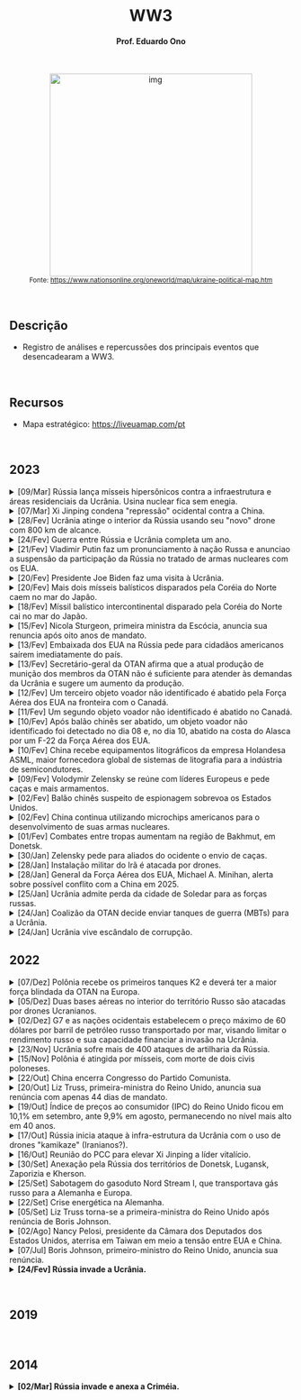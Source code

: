 <h1 align="center">WW3</h1>

<h4 align="center">Prof. Eduardo Ono</h4>

&nbsp;

<p align="center">
    <a href="https://www.nationsonline.org/maps/Ukraine-Map-L.jpg" target="_blank"><img src="https://www.nationsonline.org/maps/Ukraine-Map-L.jpg" alt="img" width="360px"/></a><br>
    <sub>Fonte: <a href="https://www.nationsonline.org/oneworld/map/ukraine-political-map.htm" target="_blank">https://www.nationsonline.org/oneworld/map/ukraine-political-map.htm</a></sub>
</p>

&nbsp;

## Descrição

* Registro de análises e repercussões dos principais eventos que desencadearam a WW3.

&nbsp;

## Recursos

* Mapa estratégico: <a href="https://liveuamap.com/pt" target="_blank">https://liveuamap.com/pt</a>

&nbsp;

## 2023

<details>
    <summary>
        [09/Mar] Rússia lança mísseis hipersônicos contra a infraestrutura e áreas residenciais da Ucrânia. Usina nuclear fica sem enegia.
    </summary><br>

<!--- {{{ --->
| Evento | [![img](https://img.youtube.com/vi/8Lba5mxYIYw/default.jpg)](https://www.youtube.com/watch?v=8Lba5mxYIYw "[Hoje no Mundo Militar] Boletim de Guerra - Rússia lança mísseis hipersônicos contra a Ucrânia (4:34, YouTube, 09/Mar/2023)") &nbsp; [![img](https://img.youtube.com/vi/udPI9RzAIrM/default.jpg)](https://www.youtube.com/watch?v=udPI9RzAIrM "[Euronews em Português] Ataque maciço de mísseis russos atinge cidades ucranianas (1:36, YouTube, 09/Mar/2023)") &nbsp; [![img](https://img.youtube.com/vi/UTI2aJSV4l0/default.jpg)](https://www.youtube.com/watch?v=UTI2aJSV4l0 "[WION] 6 killed in missile strikes as Russia pummels Ukraine with an array of high-tech weaponry \| WION (7:28, YouTube, 09/Mar/2023)") &nbsp;
| :-: | :-- |
| Análises |
| Repercussões |

&nbsp;
</details>
<!--- }}} --->

<details>
    <summary>
        [07/Mar] Xi Jinping condena "repressão" ocidental contra a China.
    </summary><br>

<!--- {{{ --->
| |
| :-- |
| [![img](https://img.youtube.com/vi/FBj9_25g6Rk/default.jpg)](https://www.youtube.com/watch?v=FBj9_25g6Rk "[AFP Português] Xi Jinping condena 'repressão' ocidental contra a China \| AFP (2:21, YouTube, 07/Mar/2023)") &nbsp; [![img](https://img.youtube.com/vi/k4sIJZcA8uY/default.jpg)](https://www.youtube.com/watch?v=k4sIJZcA8uY "[CNN Brasil] Chanceler chinês alerta para risco de conflito com EUA \| CNN NOVO DIA (3:45, YouTube, 07/Mar/2023)") &nbsp;
| Análises |
 Repercussões |

&nbsp;
</details>
<!--- }}} --->

<details>
    <summary>
        [28/Fev] Ucrânia atinge o interior da Rússia usando seu "novo" drone com 800 km de alcance.
    </summary><br>

<!--- {{{ --->
| |
| :-- |
| [![img](https://img.youtube.com/vi/kMrGxddvsmA/default.jpg)](https://www.youtube.com/watch?v=kMrGxddvsmA "[Global Politik] Ucrânia atinge o interior da Rússia usando seu \"novo\" drone com 800 KM de alcance (4:39, YouTube, 28/Fev/2023)") &nbsp;
| Análises |
| [![img](https://img.youtube.com/vi/k3kk2PuSN9w/default.jpg)](https://www.youtube.com/watch?v=k3kk2PuSN9w "[Rogério Anitablian] ÚLTIMA HORA: ATAQUE DE DRONES CONTRA RÚSSIA (30:00, YouTube, 28/Fev/2023)") &nbsp;
| Repercussões |

&nbsp;
</details>
<!--- }}} --->

<details>
    <summary>
        [24/Fev] Guerra entre Rússia e Ucrânia completa um ano.
    </summary><br>

<!--- {{{ --->
| |
| :-- |
|
| Análises |
| [![img](https://img.youtube.com/vi/6ptoX54rC3o/default.jpg)](https://www.youtube.com/watch?v=6ptoX54rC3o "[ARTE DA GUERRA] UCRÂNIA : um ano de conflito, com o GENERAL AGOSTINHO COSTA (2:15:15, YouTube, 24/Fev/2023)") &nbsp; [![img](https://img.youtube.com/vi/DoH6fu0TbJU/default.jpg)](https://www.youtube.com/watch?v=DoH6fu0TbJU "[Jovem Pan News] FAST NEWS - 24/02/2023 (2:01:30, YouTube, 28/Fev/2023)") &nbsp;
|  Repercussões |
| [![img](https://img.youtube.com/vi/tWCkDwaEqec/default.jpg)](https://www.youtube.com/watch?v=tWCkDwaEqec "[WION] Gravitas: How much money has the world given to Ukraine? (6:30, YouTube, 28/Fev/2023)") &nbsp;

&nbsp;
</details>
<!--- }}} --->

<details>
    <summary>
        [21/Fev] Vladimir Putin faz um pronunciamento à nação Russa e anunciao a suspensão da participação da Rússia no tratado de armas nucleares com os EUA.
    </summary><br>

<!--- {{{ --->
| |
| :-- |
| [![img](https://img.youtube.com/vi/42ezWWcTqb0/default.jpg)](https://www.youtube.com/watch?v=42ezWWcTqb0 "[WION] Putin Live: Russian President Vladimir Putin's address to the nation \| Russia-Ukraine war live \| WION (2:21:15, YouTube, 21/Fev/2023)") &nbsp;
| Análises |
| [![img](https://img.youtube.com/vi/LpjknnRjahQ/default.jpg)](https://www.youtube.com/watch?v=LpjknnRjahQ "[WION] Russia to halt participation in New Start nuclear arms treaty \| WION Dispatch (6:43, YouTube, 21/Fev/2023)") &nbsp; [![img](https://img.youtube.com/vi/ppv5LV52Ofg/default.jpg)](https://www.youtube.com/watch?v=ppv5LV52Ofg "[CNN Brasil] Análise: Putin suspendeu acordo nuclear com os EUA \| WW (39:26, YouTube, 21/Fev/2023)") &nbsp;
| Repercussões |
| [![img](https://img.youtube.com/vi/B2SJZPyKES8/default.jpg)](https://www.youtube.com/watch?v=B2SJZPyKES8 "[NTD Brasil] Coreia do Norte dispara mísseis; tensões entre EUA e China na Conferência de Segurança de Munique (9:49, YouTube, 21/Fev/2023)") &nbsp; [![img](https://img.youtube.com/vi/0bGJ-gx5tEw/default.jpg)](https://www.youtube.com/watch?v=0bGJ-gx5tEw "[Survivalist Prepper] Would Russia Nuke Yellowstone!? And How Does This End? (13:07, YouTube, 24/Fev/2023)") &nbsp;

&nbsp;
</details>
<!--- }}} --->

<details>
    <summary>
        [20/Fev] Presidente Joe Biden faz uma visita à Ucrânia.
    </summary><br>

<!--- {{{ --->
| |
| :-- |
| [![img](https://img.youtube.com/vi/77YD99MYAi4/default.jpg)](https://www.youtube.com/watch?v=77YD99MYAi4 "[WION] Biden’s five hours in Kiev could spell disaster for Ukraine \| WION Game Plan (3:06, YouTube, 21/Fev/2023)") &nbsp;
| Análises |
| |
| Repercussões |
| [![img](https://img.youtube.com/vi/B2SJZPyKES8/default.jpg)](https://www.youtube.com/watch?v=B2SJZPyKES8 "[NTD Brasil] Coreia do Norte dispara mísseis; tensões entre EUA e China na Conferência de Segurança de Munique (9:49, YouTube, 21/Fev/2023)") &nbsp;

&nbsp;
</details>
<!--- }}} --->

<details>
    <summary>
        [20/Fev] Mais dois mísseis balísticos disparados pela Coréia do Norte caem no mar do Japão.
    </summary><br>

<!--- {{{ --->
| | [![img](https://img.youtube.com/vi/xjjxZTiM3B4/default.jpg)](https://www.youtube.com/watch?v=xjjxZTiM3B4 "[Euronews em Português] Nicola Sturgeon demite-se de primeira-ministra da Escócia mas não da luta (1:01, YouTube, 15/Fev/2023)") &nbsp; [![img](https://img.youtube.com/vi/eG0xT1JnqL8/default.jpg)](https://www.youtube.com/watch?v=eG0xT1JnqL8 "[DW Español] Sturgeon anunció su renuncia de forma sorpresiva (3:00, YouTube, 15/Fev/2023)") &nbsp;
| :-: | :-- |
| Análises |
| Repercussões | [![img](https://img.youtube.com/vi/B2SJZPyKES8/default.jpg)](https://www.youtube.com/watch?v=B2SJZPyKES8 "[NTD Brasil] Coreia do Norte dispara mísseis; tensões entre EUA e China na Conferência de Segurança de Munique (9:49, YouTube, 21/Fev/2023)") &nbsp;

&nbsp;
</details>
<!--- }}} --->

<details>
    <summary>
        [18/Fev] Míssil balístico intercontinental disparado pela Coréia do Norte cai no mar do Japão.
    </summary><br>

<!--- {{{ --->
| | [![img](https://img.youtube.com/vi/xjjxZTiM3B4/default.jpg)](https://www.youtube.com/watch?v=xjjxZTiM3B4 "[Euronews em Português] Nicola Sturgeon demite-se de primeira-ministra da Escócia mas não da luta (1:01, YouTube, 15/Fev/2023)") &nbsp; [![img](https://img.youtube.com/vi/eG0xT1JnqL8/default.jpg)](https://www.youtube.com/watch?v=eG0xT1JnqL8 "[DW Español] Sturgeon anunció su renuncia de forma sorpresiva (3:00, YouTube, 15/Fev/2023)") &nbsp;
| :-: | :-- |
| Análises |

<&nbsp;
</details>
<!--- }}} --->

<details>
    <summary>
        [15/Fev] Nicola Sturgeon, primeira ministra da Escócia, anuncia sua renuncia após oito anos de mandato.
    </summary><br>

<!--- {{{ --->
| | [![img](https://img.youtube.com/vi/xjjxZTiM3B4/default.jpg)](https://www.youtube.com/watch?v=xjjxZTiM3B4 "[Euronews em Português] Nicola Sturgeon demite-se de primeira-ministra da Escócia mas não da luta (1:01, YouTube, 15/Fev/2023)") &nbsp; [![img](https://img.youtube.com/vi/eG0xT1JnqL8/default.jpg)](https://www.youtube.com/watch?v=eG0xT1JnqL8 "[DW Español] Sturgeon anunció su renuncia de forma sorpresiva (3:00, YouTube, 15/Fev/2023)") &nbsp;
| :-: | :-- |
| Análises |

&nbsp;
</details>
<!--- }}} --->

<details>
    <summary>
        [13/Fev] Embaixada dos EUA na Rússia pede para cidadãos americanos saírem imediatamente do país.
    </summary><br>

 <!-- {{{ -->
| | [![img](https://img.youtube.com/vi/$/default.jpg)](https://www.youtube.com/watch?v=$ "[] (2:05, YouTube, 13/Fev/2023)") &nbsp;
| :-: | :-- |
| Análises | [![img](https://img.youtube.com/vi/$/default.jpg)](https://www.youtube.com/watch?v=$ "[$] (10:25, YouTube, 13/Fev/2023)") &nbsp;

&nbsp;
</details>
<!-- }}} -->

<details>
    <summary>
        [13/Fev] Secretário-geral da OTAN afirma que a atual produção de munição dos membros da OTAN não é suficiente para atender às demandas da Ucrânia e sugere um aumento da produção.
    </summary><br>

<!--- {{{ -->
| | [![img](https://img.youtube.com/vi/fyajz2aBjFE/default.jpg)](https://www.youtube.com/watch?v=fyajz2aBjFE "[Euronews em Português] Stoltenberg diz que nova ofensiva russa na Ucrânia já começou (2:05, YouTube, 13/Fev/2023)") &nbsp;
| :-: | :-- |
| Análises | [![img](https://img.youtube.com/vi/0mC8eGKHLtg/default.jpg)](https://www.youtube.com/watch?v=0mC8eGKHLtg "[caio o alemao] COMANDANTE SUPREMO DA OTAN : PERDAS NA UCRANIA ALEM DE NOSSAS EXPECTATIVAS !!!! (10:25, YouTube, 13/Fev/2023)") &nbsp; [![img](https://img.youtube.com/vi/yaTn3lTrZ0w/default.jpg)](https://www.youtube.com/watch?v=yaTn3lTrZ0w "[ARTE DA GUERRA] Guerra na Ucrânia: munição é calcanhar de Aquiles da OTAN. (1:06:49, YouTube, 14/02/2023)") &nbsp;

&nbsp;
</details>
<!--- }}} -->

<details>
    <summary>
        [12/Fev] Um terceiro objeto voador não identificado é abatido pela Força Aérea dos EUA na fronteira com o Canadá.
    </summary><br>

<!--- {{{ -->
| | [![img](https://img.youtube.com/vi/RVh0J1RMjsM/default.jpg)](https://www.youtube.com/watch?v=RVh0J1RMjsM "[CNN Brasil] Estados Unidos, China e Uruguai registram objetos voadores não identificados \| CNN PRIME TIME (22:02, YouTube, 12/Fev/2023)") &nbsp;
| :-: | :-- |
| Repercussões | [![img](https://img.youtube.com/vi/9dwoqMjfoV8/default.jpg)](https://www.youtube.com/watch?v=9dwoqMjfoV8 "[CNN Brasil] Novos objetos abatidos têm formato diferente dos balões, detalha professor \| NOVO DIA (11:23, YouTube, 13/Fev/2023)") &nbsp; [![img](https://img.youtube.com/vi/BYGckerOWzc/default.jpg)](https://www.youtube.com/watch?v=BYGckerOWzc "[SpaceToday] ATUALIZAÇÕES SOBRE OS OVNIS!!! GUERRA DE BALÕES ENTRE EUA E A CHINA PODEM EXPLICAR!!! (19:43, YouTube, 14/Fev/2023)") &nbsp; [![img](https://img.youtube.com/vi/AdbM1vVUSAA/default.jpg)](https://www.youtube.com/watch?v=AdbM1vVUSAA "[Fox News] Biden is completely ill prepared and unwilling to act to protect America: Monica Crowley (10:51, YouTube, 18/Fev/2023)") &nbsp;

&nbsp;
</details>
<!--- }}} -->

<details>
    <summary>
        [11/Fev] Um segundo objeto voador não identificado é abatido no Canadá.
    </summary><br>

<!--- {{{ -->
| | [![img](https://img.youtube.com/vi/CRxl2R7aqKo/default.jpg)](https://www.youtube.com/watch?v=CRxl2R7aqKo "[CBS Sunday Morning] Another flying object shot down over Yukon territory (2:23, YouTube, 12/Fev/2023)") &nbsp;
| :-: | :-- |

&nbsp;
</details>
<!--- }}} -->

<details>
    <summary>
        [10/Fev] Após balão chinês ser abatido, um objeto voador não identificado foi detectado no dia 08 e, no dia 10, abatido na costa do Alasca por um F-22 da Força Aérea dos EUA.
    </summary><br>

<!--- {{{ -->
| | [![img](https://img.youtube.com/vi/-BwQ0gpW0Ew/default.jpg)](https://www.youtube.com/watch?v=-BwQ0gpW0Ew "[CNN] Hear what pilots said about mysterious object shot down near Alaska (6:22, YouTube, 12/Fev/2023)") &nbsp;
| :-: | :-- |

&nbsp;
</details>
<!--- }}} -->

<details>
    <summary>
        [10/Fev] China recebe equipamentos litográficos da empresa Holandesa ASML, maior fornecedora global de sistemas de litografia para a indústria de semicondutores.
    </summary><br>

<!--- {{{ -->
| | [![img](https://img.youtube.com/vi/TjpQgJltUqw/default.jpg)](https://www.youtube.com/watch?v=TjpQgJltUqw "[China Focus-CNF] Accelerated delivery of lithography machines to China (9:22, YouTube, 10/Fev/2023)")
| :-: | :-- |
| Repercussões | [![img](https://img.youtube.com/vi/7vlnwKMHeSA/default.jpg)](https://www.youtube.com/watch?v=7vlnwKMHeSA "[China Focus-CNF] Locking up China's 14nm chip technology? (9:24, YouTube, 12/Fev/2023)") &nbsp;

&nbsp;
</details>
<!--- }}} -->

<details>
    <summary>
        [09/Fev] Volodymir Zelensky se reúne com líderes Europeus e pede caças e mais armamentos.
    </summary><br>

<!--- {{{ -->
| | [![img](https://img.youtube.com/vi/BpKB0n4Xdug/default.jpg)](https://www.youtube.com/watch?v=BpKB0n4Xdug "[CNN Brasil] Zelensky se reúne com líderes europeus e pede ajuda à Ucrânia \| CNN PRIME TIME (3:24, YouTube, 08/Fev/2023)") &nbsp;
| :-- | :-- |

&nbsp;
</details>
<!--- }}} -->

<details>
    <summary>
        [02/Fev] Balão chinês suspeito de espionagem sobrevoa os Estados Unidos.
    </summary><br>


<!--- {{{ -->
| | [![img](https://img.youtube.com/vi/fC0Xe7t3B88/default.jpg)](https://www.youtube.com/watch?v=fC0Xe7t3B88 "[AFP Português] Pentágono rastreia balão espião chinês sobre os EUA \| AFP (1:08, YouTube, 02/Fev/2023)") &nbsp; [![img](https://img.youtube.com/vi/1Xl555fuEJY/default.jpg)](https://www.youtube.com/watch?v=1Xl555fuEJY "[BM&C NEWS] URGENTE: CHINA RESPONDE EUA E AFIRMA QUE BALÃO SOBRE O PAÍS É PARA PESQUISA METEREOLÓGICA (1:21, YouTube, 03/Fev/2023)") &nbsp; [![img](https://img.youtube.com/vi/vyNsGJgv2j0/default.jpg)](https://www.youtube.com/watch?v=vyNsGJgv2j0 "[Fox News] Chinese spy balloon shot down over the Atlantic Ocean (4:49, YouTube, 04/Fev/2023)")
| :-- | :-- |
| Análises<br>04/02/2023 | [![img](https://img.youtube.com/vi/rcaOtzTvKlA/default.jpg)](https://www.youtube.com/watch?v=rcaOtzTvKlA "[Hoje no Mundo Militar] Balão espião chinês sobre base norte-americana de mísseis nucleares? (7:04, YouTube, 03/Fev/2023)") &nbsp; [![img](https://img.youtube.com/vi/Rr3GTXXmN2g/default.jpg)](https://www.youtube.com/watch?v=Rr3GTXXmN2g "[WION] Gravitas LIVE: 'Chinese Spy Balloon' spotted over U.S. \| Is China's espionage entering next phase? (45:32, YouTube, 03/Fev/2023)") &nbsp; [![img](https://img.youtube.com/vi/i0CJrznP7WQ/default.jpg)](https://www.youtube.com/watch?v=i0CJrznP7WQ "[ARTE DA GUERRA] O erro fundamental dos Estados Unidos em relação à China. (1:33:00, YouTube, 03/Fev/2023)") &nbsp; [![img](https://img.youtube.com/vi/3vZBnlDTor0/default.jpg)](https://www.youtube.com/watch?v=3vZBnlDTor0 "[ARTE DA GUERRA] Segundo balão espião chinês aparece na América Latina. (1:31:35, YouTube, 04/Fev/2023)") &nbsp; [![img](https://img.youtube.com/vi/TT4IAgczaWo/default.jpg)](https://www.youtube.com/watch?v=TT4IAgczaWo "[DW News] US shoots down Chinese spy balloon \| DW News (5:50, YouTube, 04/Fev/2023)")
| Repercussões<br>18/Fev/2023 | [![img](https://img.youtube.com/vi/BGiY_qPoNzI/default.jpg)](https://www.youtube.com/watch?v=BGiY_qPoNzI "[China in Focus - NTD] 2nd High-Altitude Object Shot Down Over Alaska \| China In Focus (18:34, YouTube, 11/Fev/2023)") &nbsp; [![img](https://img.youtube.com/vi/Kj6pzqGyDZo/default.jpg)](https://www.youtube.com/watch?v=Kj6pzqGyDZo "[NTD Brasil] EUA derrubam outro objeto voador: tensões com China crescem após balão (8:48, YouTube, 11/Fev/2023)") &nbsp; [![img](https://img.youtube.com/vi/x5jqDqEwMAg/default.jpg)](https://www.youtube.com/watch?v=x5jqDqEwMAg "[ARTE DA GUERRA] EUA: 850 bilhões de dólares por ano para derrubar balões e mendigar munições. (1:05:41, YouTube, 18/Fev/2023)") &nbsp;

&nbsp;
</details>
<!--- }}} -->

<details>
    <summary>
        [02/Fev] China continua utilizando microchips americanos para o desenvolvimento de suas armas nucleares.
    </summary><br>

| | [![img](https://img.youtube.com/vi/Z3gsM-Jsq98/default.jpg)](https://www.youtube.com/watch?v=Z3gsM-Jsq98 "[NTD Brasil] China comunista obtém tecnologia dos EUA para aprimorar suas armas nucleares (14:02, YouTube, 02/Fev/2023)")
| :-- | :-- |

&nbsp;
</details>

<details>
    <summary>
        [01/Fev] Combates entre tropas aumentam na região de Bakhmut, em Donetsk.
    </summary><br>

| | [![img](https://img.youtube.com/vi/asDlG-fwaOg/default.jpg)](https://www.youtube.com/watch?v=asDlG-fwaOg "[Jovem Pan News] Combates entre tropas aumentam na região de Bakhmut, em Donetsk (22:44, YouTube, 01/Fev/2023)")
| :-: | :-- |

&nbsp;
</details>

<details>
    <summary>
        [30/Jan] Zelensky pede para aliados do ocidente o envio de caças.
    </summary><br>

| | [![img](https://img.youtube.com/vi/45QaBT4d8xA/default.jpg)](https://www.youtube.com/watch?v=45QaBT4d8xA "[CNN] Zelensky calls on allies to send fighter jets to Ukraine (8:43, YouTube, 30/Jan/2023)") &nbsp; [![img](https://img.youtube.com/vi/7s2IFvJVT3s/default.jpg)](https://www.youtube.com/watch?v=7s2IFvJVT3s "[CBC News] Ukraine asks western partners to provide fighter jets (6:48, YouTube, 30/Jan/2023)")
| :-: | :-- |
| Análises<br>31/Jan/2023 | [![img](https://img.youtube.com/vi/SNkdU0IdKuE/default.jpg)](https://www.youtube.com/watch?v=SNkdU0IdKuE "[CBS News] Why Biden doesn't want to send F-16 fighter jets to Ukraine (6:13, YouTube, 30/Jan/2023)") &nbsp; [![img](https://img.youtube.com/vi/RBNM3lbzwYQ/default.jpg)](https://www.youtube.com/watch?v=RBNM3lbzwYQ "[Canal Professor Bellei] UM CAMINHO SEM VOLTA: FRANÇA PODE ENVIAR SOLDADOS E CAÇAS PARA A UCRÂNIA (24:22, YouTube, 31/Jan/2023)")

&nbsp;
</details>

<details>
    <summary>
        [28/Jan] Instalação militar do Irã é atacada por drones.
    </summary><br>

| | [![img](https://img.youtube.com/vi/csEB4dtnl4w/default.jpg)](https://www.youtube.com/watch?v=csEB4dtnl4w "[WION] Iran: Drone attack on military site thwarted \| World News \| English News \| International News \| WION (1:39, YouTube, 29/Jan/2023)")
| :-: | :-- |
| Análises<br>30/Jan/2023 | [![img](https://img.youtube.com/vi/HdKE1mK0JZs/default.jpg)](https://www.youtube.com/watch?v=HdKE1mK0JZs "[ARTE DA GUERRA] Quem está por trás dos ataques de drones ao Irã? (1:02:11, YouTube, 29/Jan/2023)") &nbsp; [![img](https://img.youtube.com/vi/U9IZtPzTq00/default.jpg)](https://www.youtube.com/watch?v=U9IZtPzTq00 "[Canal Professor Bellei] COMPLEXO MILITAR DO IRÃ É ATACADO POR DRONES - TENSÃO EM ISRAEL (12:35, YouTube, 29/Jan/2023)") &nbsp; [![img](https://img.youtube.com/vi/PyauFH3iMw0/default.jpg)](https://www.youtube.com/watch?v=PyauFH3iMw0 "[WION] Gravitas: Iran Military Factory Attack (5:25, YouTube, 30/Jan/2023)") &nbsp; [![img](https://img.youtube.com/vi/4Shg51W11ds/default.jpg)](https://www.youtube.com/watch?v=4Shg51W11ds "[Firstpost] Iran vs Israel: Another war on the cards? \| Vantage with Palki Sharma (7:11, YouTube, 30/Jan/2023)")

&nbsp;
</details>

<details>
    <summary>
        [28/Jan] General da Força Aérea dos EUA, Michael A. Minihan, alerta sobre possível conflito com a China em 2025.
    </summary><br>

| | [![img](https://img.youtube.com/vi/umTQD1wOGLs/default.jpg)](https://www.youtube.com/watch?v=umTQD1wOGLs "[WION] U.S. General Minihan warns of a possible conflict with China over Taiwan \| World News \| English News (1:52, YouTube, 28/Jan/2023)") &nbsp; [![img](https://img.youtube.com/vi/PTqk7NdcdpY/default.jpg)](https://www.youtube.com/watch?v=PTqk7NdcdpY "[Oneindia News] US Air Force general Mike Minihan warns of possible war with China as early as 2025 \| Oneindia News (2:00, YouTube, 28/Jan/2023)") 
| :-: | :-- |
| Análises<br>31/Jan/2023 | [![img](https://img.youtube.com/vi/JvTP3AFovGM/default.jpg)](https://www.youtube.com/watch?v=JvTP3AFovGM "[Defense Updates] Gen. Michael A. Minihan : US-China conflict in 2025 ! (8:42, YouTube, 29/Jan/2023)") &nbsp; [![img](https://img.youtube.com/vi/-W-pN7GB1B4/default.jpg)](https://www.youtube.com/watch?v=-W-pN7GB1B4 "[CBS News] Former national security adviser backs general's warning on possible war with China (8:29, YouTube, 31/Jan/2023)")

&nbsp;
</details>

<details>
    <summary>
        [25/Jan] Ucrânia admite perda da cidade de Soledar para as forças russas.
    </summary><br>

| | [![img](https://img.youtube.com/vi/_uvfRuHN6yM/default.jpg)](https://www.youtube.com/watch?v=_uvfRuHN6yM "[Euronews em Português] Ucrânia admite perda da cidade de Soledar para as forças russas (1:00, YouTube, 25/Jan/2023)")
| :-- | :-- |
| Análises<br>13/Jan/2023 | [![img](https://img.youtube.com/vi/PxK1fFE4fvA/default.jpg)](https://www.youtube.com/watch?v=PxK1fFE4fvA "[ARTE DA GUERRA] Guerra da Ucrânia: Rússia avança sobre Soledar. (1:06:24, YouTube, 10/Jan/2023)") &nbsp; [![img](https://img.youtube.com/vi/PTU_83Au_lI/default.jpg)](https://www.youtube.com/watch?v=PTU_83Au_lI "[ARTE DA GUERRA] Ucrânia: Rússia tomou Soledar e Ocidente tem medo de admitir. (1:25:35, YouTube, 13/Jan/2023)")

&nbsp;
</details>

<details>
    <summary>
        [24/Jan] Coalizão da OTAN decide enviar tanques de guerra (MBTs) para a Ucrânia.
    </summary><br>

| | [![img](https://img.youtube.com/vi/dnj-WWy3vWg/default.jpg)](https://www.youtube.com/watch?v=dnj-WWy3vWg "[DW Brasil] O Ocidente está entrando de vez na guerra na Ucrânia? (6:14, YouTube, 24/Jan/2023)") &nbsp; [![img](https://img.youtube.com/vi/BCAIrOPjKdU/default.jpg)](https://www.youtube.com/watch?v=BCAIrOPjKdU "[AFP Português] Biden promete 31 tanques Abrams a Ucrânia \| AFP (1:05, YouTube, 25/Jan/2023)") &nbsp; [![img](https://img.youtube.com/vi/Zsol4jDYF9E/default.jpg)](https://www.youtube.com/watch?v=Zsol4jDYF9E "[NHK WORLD-JAPAN] Biden, Scholz Act in Unison on TanksーNHK WORLD-JAPAN NEWS (4:48, YouTube, 30/Jan/2023)") &nbsp; [![img](https://img.youtube.com/vi/Vv8yTFWNQNA/default.jpg)](https://www.youtube.com/watch?v=Vv8yTFWNQNA "[AFP Português] Ucrânia diz que vai receber 'entre 120 e 140' tanques pesados ocidentais \| AFP (1:15, YouTube, 31/Jan/2023)") 
| :-- | :-- |
| Análises<br>01/Fev/2023 | [![img](https://img.youtube.com/vi/fiVg2gRzl8Y/default.jpg)](https://www.youtube.com/watch?v=fiVg2gRzl8Y "[Geoforça Brasil] O envio de Tanques para a Ucr4ni4 pode 4ME4Ç4R a Rússia? \| Cortes do Geoforça (15:59, YouTube, 31/Jan/2023)") &nbsp; [![img](https://img.youtube.com/vi/uUEGfT7GjTc/default.jpg)](https://www.youtube.com/watch?v=uUEGfT7GjTc "[WION] Gravitas LIVE \| Does Ukraine know how to use Western Tanks? (47:25, YouTube, 26/Jan/2023)") &nbsp; [![img](https://img.youtube.com/vi/sDWJGTndxww/default.jpg)](https://www.youtube.com/watch?v=sDWJGTndxww "[Rogério Anitablian] UCRÂNIA: TANQUES ALEMAĒS A CAMINHO DE KIEV (42:07, YouTube, 01/Fev/2023)") &nbsp; [![img](https://img.youtube.com/vi/PAyOClDc0ko/default.jpg)](https://www.youtube.com/watch?v=PAyOClDc0ko "[WION] US to send new $2.2 billion weapon aid with longer-range weapons \| Latest English News \| WION Pulse (9:05, YouTube, 01/Fev/2023)")
| Armamentos | [![img](https://img.youtube.com/vi/wqFUHqzvrF4/default.jpg)](https://www.youtube.com/watch?v=wqFUHqzvrF4 "[Gravity] Сountries by number of Tanks 2023 (8:04, YouTube, 23/Jan/2023)") &nbsp; [![img](https://img.youtube.com/vi/hvzoAIN7weA/default.jpg)](https://www.youtube.com/watch?v=hvzoAIN7weA "[Hoje no Mundo Militar] Robô russos invadem a Ucrânia (8:21, YouTube, 03/Fev/2023)")
| Repercussões | [![img](https://img.youtube.com/vi/xMCXbxBSEOE/default.jpg)](https://www.youtube.com/watch?v=xMCXbxBSEOE "[Stephen Gardner] Biden JUST Took The Ukraine Russia War From Scary To TERRIFYING (11:26, YouTube, 25/Jan/2023)")


&nbsp;
</details>

<details>
    <summary>
        [24/Jan] Ucrânia vive escândalo de corrupção.
    </summary><br>

| | [![img](https://img.youtube.com/vi/000vT0AxDGs/default.jpg)](https://www.youtube.com/watch?v=000vT0AxDGs "[CNN Brasil] Em meio à guerra, Ucrânia vive escândalo de corrupção \| CNN PRIMETIME (2:52, YouTube, 24/Jan/2023)") &nbsp; [![img](https://img.youtube.com/vi/B3EUnrjpzxk/default.jpg)](https://www.youtube.com/watch?v=B3EUnrjpzxk "[Euronews em Português] Escândalo de corrupção abala Kiev (1:25, YouTube, 24/Jan/2023)")
| :-: | :-- |
| Análises<br>26/Jan/2023 | [![img](https://img.youtube.com/vi/47U52odvRYY/default.jpg)](https://www.youtube.com/watch?v=47U52odvRYY "[ARTE DA GUERRA] O que Kiev está escondendo por trás dos escândalos de corrupção ? (1:36:48, YouTube, 26/Jan/2023)")

&nbsp;
</details>

## 2022

<details>
    <summary>
        [07/Dez] Polônia recebe os primeiros tanques K2 e deverá ter a maior força blindada da OTAN na Europa.
    </summary><br>

| | [![img](https://img.youtube.com/vi/uTj287m5v2M/default.jpg)](https://www.youtube.com/watch?v=uTj287m5v2M "[Global Politik] Polônia recebe os primeiros tanques K2 e deverá ter a maior força blindada da OTAN na Europa (4:08, YouTube, Dez/2022)") |
| :-- | :-- |

&nbsp;
</details>

<details>
    <summary>
        [05/Dez] Duas bases aéreas no interior do território Russo são atacadas por drones Ucranianos.
    </summary><br>

| | [![img](https://img.youtube.com/vi/y8wzdGTkjAA/default.jpg)](https://www.youtube.com/watch?v=y8wzdGTkjAA "[Global Politik] Como as bases aéreas da Rússia estão sendo atingidas? (6:01, YouTube, Dez/2022)") |
| :-: | :-- |

&nbsp;
</details>

<details>
    <summary>
        [02/Dez] G7 e as nações ocidentais estabelecem o preço máximo de 60 dólares por barril de petróleo russo transportado por mar, visando limitar o rendimento russo e sua capacidade financiar a invasão na Ucrânia.
    </summary><br>

| | [![img](https://img.youtube.com/vi/0eme0CX8Cdw/default.jpg)](https://www.youtube.com/watch?v=0eme0CX8Cdw "[Global Politik] Rússia teria comprado 100 navios petroleiros para contornar as sanções ocidentais (4:42, YouTube, 04/Dez/2022)") &nbsp; [![img](https://img.youtube.com/vi/HmcTFIgZGpw/default.jpg)](https://www.youtube.com/watch?v=HmcTFIgZGpw "[Jovem Pan News] UE pretende tabelar preço do petróleo russo em US$ 60 o barril (5:13, YouTube, Dez/2022)") |
| :-: | :-- |

&nbsp;
</details>

<details>
    <summary>
        [23/Nov] Ucrânia sofre mais de 400 ataques de artilharia da Rússia.
    </summary><br>

| | [![img](https://img.youtube.com/vi/Fh31F3VJioI/default.jpg)](https://www.youtube.com/watch?v=Fh31F3VJioI "[Área Militar] Ucrânia Sofre Mais De 400 Ataques De Artilharia Da Rússia (6:34, YouTube, Nov/2022)") |
| :-: | :-- |

&nbsp;
</details>

<details>
    <summary>
        [15/Nov] Polônia é atingida por mísseis, com morte de dois civis poloneses.
    </summary><br>

| | [![img](https://img.youtube.com/vi/FMEIIViliRw/default.jpg)](https://www.youtube.com/watch?v=FMEIIViliRw "[ARTE DA GUERRA]  Polônia é atingida por míssil e 2 pessoas morrem.  (8:26, YouTube, Nov/2015)")
| :-: | :-- |

&nbsp;
</details>

<details>
    <summary>
        [22/Out] China encerra Congresso do Partido Comunista.
    </summary><br>

| | [![img](https://img.youtube.com/vi/5dzwV9bOPyw/default.jpg)](https://www.youtube.com/watch?v=5dzwV9bOPyw "[AFP Português] China encerra Congresso do Partido Comunista (1:32, YouTube, Out/2022)") &nbsp; [![img](https://img.youtube.com/vi/jt2x1jpejHw/default.jpg)](https://www.youtube.com/watch?v=jt2x1jpejHw "[ARTE DA GUERRA] Xi Jinping já pode pedir música no Fantástico... (9:47, YouTube, Out/2022)") &nbsp; [![img](https://img.youtube.com/vi/IrudLdo9hms/default.jpg)](https://www.youtube.com/watch?v=IrudLdo9hms "[WION] China: Former President Hu Jintao escorted out of party congress \| Latest World News \| WION (2:07, YouTube, Out/2022)") |
| :-: | :-- |

&nbsp;
</details>

<details>
    <summary>
        [20/Out] Liz Truss, primeira-ministra do Reino Unido, anuncia sua renúncia com apenas 44 dias de mandato.
    </summary><br>

| | [![img](https://img.youtube.com/vi/gH0Wq0lugU4/default.jpg)](https://www.youtube.com/watch?v=gH0Wq0lugU4 "[AFP Português] Acuada, premiê britânica, Liz Truss, renuncia \| AFP (2:00, YouTube, Out/2022)") |
| :-: | :-- |

&nbsp;
</details>

<details>
    <summary>
        [19/Out] Índice de preços ao consumidor (IPC) do Reino Unido ficou em 10,1% em setembro, ante 9,9% em agosto, permanecendo no nível mais alto em 40 anos.
    </summary><br>

| | [![img](https://img.youtube.com/vi/3IKwMPWcBvk/default.jpg)](https://www.youtube.com/watch?v=3IKwMPWcBvk "[EFE BRASIL] Inflação britânica sobe para 10,1% em setembro (1:17, YouTube, Out/2022)") |
| :-: | :-- |

&nbsp;
</details>

<details>
    <summary>
        [17/Out] Rússia inicia ataque à infra-estrutura da Ucrânia com o uso de drones "kamikaze" (Iranianos?).
    </summary><br>

| | [![img](https://img.youtube.com/vi/F0n4MqRnMyc/default.jpg)](https://www.youtube.com/watch?v=F0n4MqRnMyc "[euronews (em português)] Continuam a chover mísseis e drones \"kamikaze\" na Ucrânia (1:48, YouTube, Out/2022)") &nbsp; [![img](https://img.youtube.com/vi/XGUnNeJfhKg/default.jpg)](https://www.youtube.com/watch?v=XGUnNeJfhKg "[Amit Sengupta] Russia Ukraine war quick update \| What is Kamikaze drone \| Geopolitics (6:38, YouTube, Out/2022)") |
| :-: | :-- |

&nbsp;
</details>

<details>
    <summary>
        [16/Out] Reunião do PCC para elevar Xi Jinping a líder vitalício.
    </summary><br>

| | [![img](https://img.youtube.com/vi/4F8hEk8vJjE/default.jpg)](https://www.youtube.com/watch?v=4F8hEk8vJjE "[AFP Português] Congresso do PCC abre caminho para terceiro mandato de Xi Jinping \| AFP (2:39, YouTube, Out/2022)") &nbsp; [![img](https://img.youtube.com/vi/dQC-MX_Q8d4/default.jpg)](https://www.youtube.com/watch?v=dQC-MX_Q8d4 "[Estadão] Partido Comunista da China se reúne para elevar Xi Jinping a líder vitalício (2:39, YouTube, Out/2022)") |
| :-: | :-- |

&nbsp;
</details>

<details>
    <summary>
        [30/Set] Anexação pela Rússia dos territórios de Donetsk, Lugansk, Zaporizia e Kherson.
    </summary><br>

| | Resultados dos referendos: 99% em Donetsk, 98% em Lugansk, 93% em Zaporíjia e 87% em Kherson [(Ref.)](https://www.jn.pt/mundo/russia-vai-anexar-donetsk-lugansk-zaporijia-e-kherson-e-agora-15212006.html)
| :-: | :-- |
| Análises | [![img](https://img.youtube.com/vi/qclVXyzBBTQ/default.jpg)](https://www.youtube.com/watch?v=qclVXyzBBTQ "[ARTE DA GUERRA] Putin anexará 4 territórios da Ucrânia amanhã (30/09) (00:59, YouTube, Set/2022)")  

&nbsp;
</details>

<details>
    <summary>
        [25/Set] Sabotagem do gasoduto Nord Stream I, que transportava gás russo para a Alemanha e Europa.
    </summary><br>

| | [![img](https://img.youtube.com/vi/2M8G8b_DcxE/default.jpg)](https://www.youtube.com/watch?v=2M8G8b_DcxE "[AFP Português] Explosões foram registradas antes de vazamentos de gás \| AFP (2:13, YouTube, Set/2022)")
| :-: | :-- |
| Análises<br>04/Fev/2023 | [![img](https://img.youtube.com/vi/h6iovqU61Bw/default.jpg)](https://www.youtube.com/watch?v=h6iovqU61Bw "[Hoje no Mundo Militar] A quem interessa a destruição do gasoduto russo Nord Stream? (9:28, YouTube, Set/2022)") &nbsp; [![img](https://img.youtube.com/vi/wgb5X06uzp0/default.jpg)](https://www.youtube.com/watch?v=wgb5X06uzp0 "[caio o alemao] POR QUE A GENTE AINDA NAO SABE ??? QUEM EXPLODIU OS GASODUTOS NORD STREAM ??? (8:15, YouTube, 04/Fev/2023)")
| Repercussões | [![img](https://img.youtube.com/vi/K1SIr7-HxdA/default.jpg)](https://www.youtube.com/watch?v=K1SIr7-HxdA "[Redacted] How America Blew Up The Nord Stream Pipeline | Redacted with Natali and Clayton Morris (29:08, YouTube, 08/Fev/2023)") &nbsp; [![img](https://img.youtube.com/vi/nOBi5XSp6rA/default.jpg)](https://www.youtube.com/watch?v=nOBi5XSp6rA "[WION] Russia: US should pay compensation to countries affected \| Latest World News \| Top News \| WION (3:17, YouTube, 09/Fev/2023)") &nbsp; [![img](https://img.youtube.com/vi/aDqr8fLZYsI/default.jpg)](https://www.youtube.com/watch?v=aDqr8fLZYsI "[DW News] Nord Stream: New leads about who was responsible for blowing up the gas pipelines \| DW News (8:53, YouTube, 07/Mar/2023)") &nbsp;

&nbsp;
</details>

<details>
    <summary>
        [22/Set] Crise energética na Alemanha.
    </summary><br>

| | [![img](https://img.youtube.com/vi/UjbdOlLlOGk/default.jpg)](https://www.youtube.com/watch?v=UjbdOlLlOGk "[Maestria nos Negócios] As PÉSSIMAS Decisões que Levaram a EUROPA para o BURACO. (13:30, YouTube, 22/Set/2022)")
| :-: | :-- |

&nbsp;
</details>

<details>
    <summary>
        [05/Set] Liz Truss torna-se a primeira-ministra do Reino Unido após renúncia de Boris Johnson.
    </summary><br>

| | [![img](https://img.youtube.com/vi/N6Q90Yotxo0/default.jpg)](https://www.youtube.com/watch?v=N6Q90Yotxo0 "[CNN] See the moment Boris Johnson’s successor as UK PM is announced (10:08, YouTube, 05/Set/2022)") &nbsp; [![img](https://img.youtube.com/vi/pA3Cvqny628/default.jpg)](https://www.youtube.com/watch?v=pA3Cvqny628 "[Wall Street Journal] Liz Truss Takes Over as U.K. Prime Minister, Boris Johnson Formally Resigns \| WSJ (2:14, YouTube, 06/Set/2022)")
| :-: | :-- |

&nbsp;
</details>

<details>
    <summary>
        [02/Ago] Nancy Pelosi, presidente da Câmara dos Deputados dos Estados Unidos, aterrisa em Taiwan em meio a tensão entre EUA e China.
    </summary><br>

<!--- {{{ -->
| | [![img](https://img.youtube.com/vi/jhmA2-zfA34/default.jpg)](https://www.youtube.com/watch?v=jhmA2-zfA34 "[CNN Brasil] Nancy Pelosi aterrissa em Taiwan em meio a tensão entre EUA e China \| LIVE CNN (10:25, YouTube, 02/Ago/2022)") | [![img](https://img.youtube.com/vi/3IQulYZOf74/default.jpg)](https://www.youtube.com/watch?v=3IQulYZOf74 "[BM&C NEWS] URGENTE: NANCY PELOSI POUSA NO AEROPORTO DE TAIWAN (9:31, YouTube, 02/Ago/2022)") &nbsp;
| :-- | :-- |
| Análises | [![img](https://img.youtube.com/vi/U2tBDxLMOFc/default.jpg)](https://www.youtube.com/watch?v=U2tBDxLMOFc "[ARTE DA GUERRA] Taiwan: avião de Pelosi pousa e desafia a China. (1:03:09, YouTube, 02/Ago/2022)") &nbsp;  

[![img](https://img.youtube.com/vi/J-6mwuWeFcw/default.jpg)](https://www.youtube.com/watch?v=J-6mwuWeFcw "[CNN Brasil] Em visita a Taiwan, Nancy Pelosi reafirma apoio à democracia do país \| LIVE CNN (6:27, YouTube, 02/Ago/2022)") &nbsp;
<!--- }}} -->

&nbsp;
</details>

<details>
    <summary>
        [07/Jul] Boris Johnson, primeiro-ministro do Reino Unido, anuncia sua renúncia.
    </summary><br>

<!--- {{{ -->
| | [![img](https://img.youtube.com/vi/DD93FcN1qNQ/default.jpg)](https://www.youtube.com/watch?v=DD93FcN1qNQ "[CNN Brasil] Boris Johnson renuncia como primeiro-ministro do Reino Unido \| NOVO DIA (6:15, YouTube, 07/Jul/2022)")
| :-: | :-- |
<!--- }}} -->

&nbsp;
</details>

<details>
    <summary>
        <strong>[24/Fev] Rússia invade a Ucrânia.</strong>
    </summary><br>

<!--- {{{ -->
| | [![img](https://img.youtube.com/vi/cHpMz4srpbE/default.jpg)](https://www.youtube.com/watch?v=cHpMz4srpbE "[euronews (em português)] Acompanhe a invasão russa da Ucrânia (11:54:59, YouTube, Fev/2022)") |
| :-- | :-- |
<!--- }}} -->

&nbsp;
</details>

&nbsp;

## 2019

&nbsp;

## 2014

<details>
    <summary>
        <strong>[02/Mar] Rússia invade e anexa a Criméia.</strong>
    </summary><br>

<!---  {{{ -->
| | [![img](https://img.youtube.com/vi/YR_cmn2qeck/default.jpg)](https://www.youtube.com/watch?v=YR_cmn2qeck "[ABC News] Russian Forces Officially Enter the Crimea Region of Ukraine (4:42, YouTube, 02/Mar/2014)")
| :-: | :-- |
| Análises<br>18/Mar/2019 | [![img](https://img.youtube.com/vi/7DISoeWEefI/default.jpg)](https://www.youtube.com/watch?v=7DISoeWEefI "[Al Jazeera English] O que a Rússia ganhou com a anexação da Crimeia? (23:55, YouTube, 18/Mar/2019)")
<!--- }}} -->

&nbsp;
</details>

&nbsp;

